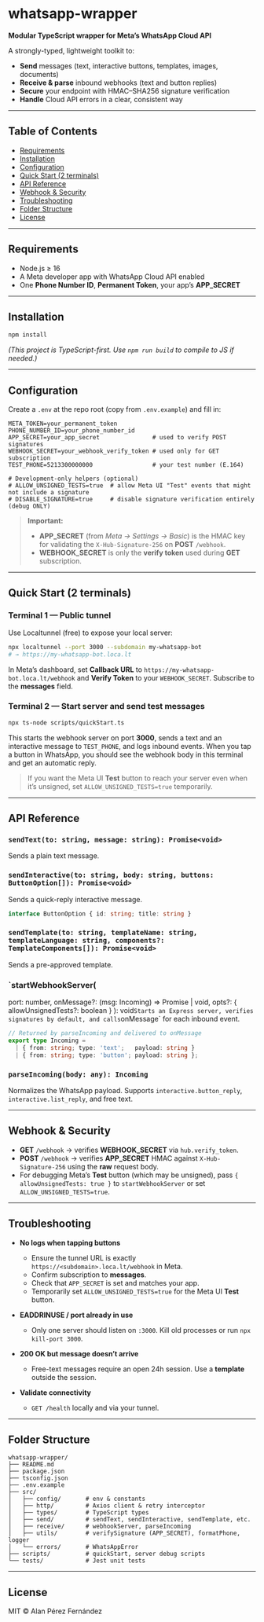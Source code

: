 # whatsapp-wrapper

**Modular TypeScript wrapper for Meta’s WhatsApp Cloud API**

A strongly-typed, lightweight toolkit to:

- **Send** messages (text, interactive buttons, templates, images, documents)
- **Receive & parse** inbound webhooks (text and button replies)
- **Secure** your endpoint with HMAC–SHA256 signature verification
- **Handle** Cloud API errors in a clear, consistent way

---

## Table of Contents
- [Requirements](#requirements)
- [Installation](#installation)
- [Configuration](#configuration)
- [Quick Start (2 terminals)](#quick-start-2-terminals)
- [API Reference](#api-reference)
- [Webhook & Security](#webhook--security)
- [Troubleshooting](#troubleshooting)
- [Folder Structure](#folder-structure)
- [License](#license)

---

## Requirements
- Node.js ≥ 16
- A Meta developer app with WhatsApp Cloud API enabled
- One **Phone Number ID**, **Permanent Token**, your app’s **APP_SECRET**

---

## Installation
```bash
npm install
```
*(This project is TypeScript-first. Use `npm run build` to compile to JS if needed.)*

---

## Configuration
Create a `.env` at the repo root (copy from `.env.example`) and fill in:

```dotenv
META_TOKEN=your_permanent_token
PHONE_NUMBER_ID=your_phone_number_id
APP_SECRET=your_app_secret               # used to verify POST signatures
WEBHOOK_SECRET=your_webhook_verify_token # used only for GET subscription
TEST_PHONE=5213300000000                 # your test number (E.164)

# Development-only helpers (optional)
# ALLOW_UNSIGNED_TESTS=true  # allow Meta UI "Test" events that might not include a signature
# DISABLE_SIGNATURE=true     # disable signature verification entirely (debug ONLY)
```

> **Important:**
> - **APP_SECRET** (from *Meta → Settings → Basic*) is the HMAC key for validating the `X-Hub-Signature-256` on **POST** `/webhook`.
> - **WEBHOOK_SECRET** is only the **verify token** used during **GET** subscription.

---

## Quick Start (2 terminals)

### Terminal 1 — Public tunnel
Use Localtunnel (free) to expose your local server:
```bash
npx localtunnel --port 3000 --subdomain my-whatsapp-bot
# → https://my-whatsapp-bot.loca.lt
```
In Meta’s dashboard, set **Callback URL** to `https://my-whatsapp-bot.loca.lt/webhook` and **Verify Token** to your `WEBHOOK_SECRET`. Subscribe to the **messages** field.

### Terminal 2 — Start server and send test messages
```bash
npx ts-node scripts/quickStart.ts
```
This starts the webhook server on port **3000**, sends a text and an interactive message to `TEST_PHONE`, and logs inbound events. When you tap a button in WhatsApp, you should see the webhook body in this terminal and get an automatic reply.

> If you want the Meta UI **Test** button to reach your server even when it’s unsigned, set `ALLOW_UNSIGNED_TESTS=true` temporarily.

---

## API Reference

### `sendText(to: string, message: string): Promise<void>`
Sends a plain text message.

### `sendInteractive(to: string, body: string, buttons: ButtonOption[]): Promise<void>`
Sends a quick-reply interactive message.

```ts
interface ButtonOption { id: string; title: string }
```

### `sendTemplate(to: string, templateName: string, templateLanguage: string, components?: TemplateComponents[]): Promise<void>`
Sends a pre-approved template.

### `startWebhookServer(
  port: number,
  onMessage?: (msg: Incoming) => Promise<void> | void,
  opts?: { allowUnsignedTests?: boolean }
): void`
Starts an Express server, verifies signatures by default, and calls `onMessage` for each inbound event.

```ts
// Returned by parseIncoming and delivered to onMessage
export type Incoming =
  | { from: string; type: 'text';   payload: string }
  | { from: string; type: 'button'; payload: string };
```

### `parseIncoming(body: any): Incoming`
Normalizes the WhatsApp payload. Supports `interactive.button_reply`, `interactive.list_reply`, and free text.

---

## Webhook & Security
- **GET** `/webhook` → verifies **WEBHOOK_SECRET** via `hub.verify_token`.
- **POST** `/webhook` → verifies **APP_SECRET** HMAC against `X-Hub-Signature-256` using the **raw** request body.
- For debugging Meta’s **Test** button (which may be unsigned), pass `{ allowUnsignedTests: true }` to `startWebhookServer` or set `ALLOW_UNSIGNED_TESTS=true`.

---

## Troubleshooting
- **No logs when tapping buttons**
  - Ensure the tunnel URL is exactly `https://<subdomain>.loca.lt/webhook` in Meta.
  - Confirm subscription to **messages**.
  - Check that `APP_SECRET` is set and matches your app.
  - Temporarily set `ALLOW_UNSIGNED_TESTS=true` for the Meta UI **Test** button.

- **EADDRINUSE / port already in use**
  - Only one server should listen on `:3000`. Kill old processes or run `npx kill-port 3000`.

- **200 OK but message doesn’t arrive**
  - Free-text messages require an open 24h session. Use a **template** outside the session.

- **Validate connectivity**
  - `GET /health` locally and via your tunnel.

---

## Folder Structure
```
whatsapp-wrapper/
├── README.md
├── package.json
├── tsconfig.json
├── .env.example
├── src/
│   ├── config/       # env & constants
│   ├── http/         # Axios client & retry interceptor
│   ├── types/        # TypeScript types
│   ├── send/         # sendText, sendInteractive, sendTemplate, etc.
│   ├── receive/      # webhookServer, parseIncoming
│   ├── utils/        # verifySignature (APP_SECRET), formatPhone, logger
│   └── errors/       # WhatsAppError
├── scripts/          # quickStart, server debug scripts
└── tests/            # Jest unit tests
```

---

## License
MIT © Alan Pérez Fernández

